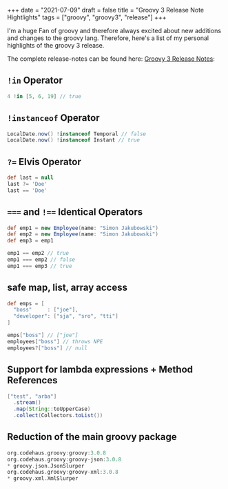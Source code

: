 +++
date = "2021-07-09"
draft = false
title = "Groovy 3 Release Note Hightlights"
tags = ["groovy", "groovy3", "release"]
+++

I'm a huge Fan of groovy and therefore always excited about new additions and changes to the groovy lang. Therefore, here's a list of my personal highlights of the groovy 3 release.

The complete release-notes can be found here: [Groovy 3 Release Notes](https://groovy-lang.org/releasenotes/groovy-3.0.html):

## `!in` Operator
```groovy
4 !in [5, 6, 19] // true
```

## `!instanceof` Operator
```groovy
LocalDate.now() !instanceof Temporal // false
LocalDate.now() !instanceof Instant // true
```

## `?=` Elvis Operator
```groovy
def last = null
last ?= 'Doe'
last == 'Doe'
```

## `===` and `!==` Identical Operators
```groovy
def emp1 = new Employee(name: "Simon Jakubowski")
def emp2 = new Employee(name: "Simon Jakubowski")
def emp3 = emp1

emp1 == emp2 // true
emp1 === emp2 // false
emp1 === emp3 // true
```

## safe map, list, array access
```groovy
def emps = [
  "boss"     : ["joe"],
  "developer": ["sja", "sro", "tti"]
]

emps["boss"] // ["joe"]
employees["boss"] // throws NPE
employees?["boss"] // null
```

## Support for lambda expressions + Method References
```groovy
["test", "arba"]
  .stream()
  .map(String::toUpperCase)
  .collect(Collectors.toList())
```

## Reduction of the main groovy package
```gradle
org.codehaus.groovy:groovy:3.0.8
org.codehaus.groovy:groovy-json:3.0.8
* groovy.json.JsonSlurper
org.codehaus.groovy:groovy-xml:3.0.8
* groovy.xml.XmlSlurper
```
